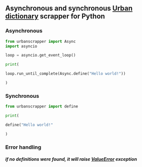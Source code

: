 ## Asynchronous and synchronous [Urban dictionary](https://www.urbandictionary.com/)  scrapper for Python
### Asynchronous

```python
from urbanscrapper import Async
import asyncio

loop = asyncio.get_event_loop()

print(

loop.run_until_complete(Async.define("Hello world!"))

)
```
### Synchronous
```python
from urbanscrapper import define

print(

define("Hello world!"

)
```
### Error handling 
#####  if no definitions were found, it will raise [ValueError](https://docs.python.org/3/library/exceptions.html#ValueError) exception
